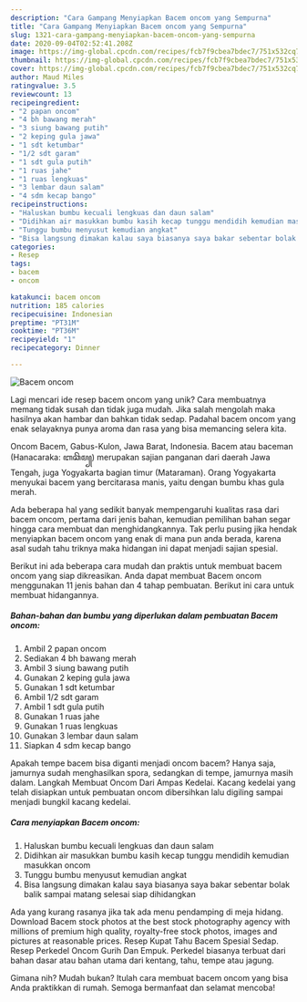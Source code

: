 ```yaml
---
description: "Cara Gampang Menyiapkan Bacem oncom yang Sempurna"
title: "Cara Gampang Menyiapkan Bacem oncom yang Sempurna"
slug: 1321-cara-gampang-menyiapkan-bacem-oncom-yang-sempurna
date: 2020-09-04T02:52:41.208Z
image: https://img-global.cpcdn.com/recipes/fcb7f9cbea7bdec7/751x532cq70/bacem-oncom-foto-resep-utama.jpg
thumbnail: https://img-global.cpcdn.com/recipes/fcb7f9cbea7bdec7/751x532cq70/bacem-oncom-foto-resep-utama.jpg
cover: https://img-global.cpcdn.com/recipes/fcb7f9cbea7bdec7/751x532cq70/bacem-oncom-foto-resep-utama.jpg
author: Maud Miles
ratingvalue: 3.5
reviewcount: 13
recipeingredient:
- "2 papan oncom"
- "4 bh bawang merah"
- "3 siung bawang putih"
- "2 keping gula jawa"
- "1 sdt ketumbar"
- "1/2 sdt garam"
- "1 sdt gula putih"
- "1 ruas jahe"
- "1 ruas lengkuas"
- "3 lembar daun salam"
- "4 sdm kecap bango"
recipeinstructions:
- "Haluskan bumbu kecuali lengkuas dan daun salam"
- "Didihkan air masukkan bumbu kasih kecap tunggu mendidih kemudian masukkan oncom"
- "Tunggu bumbu menyusut kemudian angkat"
- "Bisa langsung dimakan kalau saya biasanya saya bakar sebentar bolak balik sampai matang selesai siap dihidangkan"
categories:
- Resep
tags:
- bacem
- oncom

katakunci: bacem oncom 
nutrition: 185 calories
recipecuisine: Indonesian
preptime: "PT31M"
cooktime: "PT36M"
recipeyield: "1"
recipecategory: Dinner

---
```



![Bacem oncom](https://img-global.cpcdn.com/recipes/fcb7f9cbea7bdec7/751x532cq70/bacem-oncom-foto-resep-utama.jpg)

Lagi mencari ide resep bacem oncom yang unik? Cara membuatnya memang tidak susah dan tidak juga mudah. Jika salah mengolah maka hasilnya akan hambar dan bahkan tidak sedap. Padahal bacem oncom yang enak selayaknya punya aroma dan rasa yang bisa memancing selera kita.

Oncom Bacem, Gabus-Kulon, Jawa Barat, Indonesia. Bacem atau baceman (Hanacaraka: ꦧꦕꦼꦩ꧀) merupakan sajian panganan dari daerah Jawa Tengah, juga Yogyakarta bagian timur (Mataraman). Orang Yogyakarta menyukai bacem yang bercitarasa manis, yaitu dengan bumbu khas gula merah.

Ada beberapa hal yang sedikit banyak mempengaruhi kualitas rasa dari bacem oncom, pertama dari jenis bahan, kemudian pemilihan bahan segar hingga cara membuat dan menghidangkannya. Tak perlu pusing jika hendak menyiapkan bacem oncom yang enak di mana pun anda berada, karena asal sudah tahu triknya maka hidangan ini dapat menjadi sajian spesial.


Berikut ini ada beberapa cara mudah dan praktis untuk membuat bacem oncom yang siap dikreasikan. Anda dapat membuat Bacem oncom menggunakan 11 jenis bahan dan 4 tahap pembuatan. Berikut ini cara untuk membuat hidangannya.

<!--inarticleads1-->

##### Bahan-bahan dan bumbu yang diperlukan dalam pembuatan Bacem oncom:

1. Ambil 2 papan oncom
1. Sediakan 4 bh bawang merah
1. Ambil 3 siung bawang putih
1. Gunakan 2 keping gula jawa
1. Gunakan 1 sdt ketumbar
1. Ambil 1/2 sdt garam
1. Ambil 1 sdt gula putih
1. Gunakan 1 ruas jahe
1. Gunakan 1 ruas lengkuas
1. Gunakan 3 lembar daun salam
1. Siapkan 4 sdm kecap bango


Apakah tempe bacem bisa diganti menjadi oncom bacem? Hanya saja, jamurnya sudah menghasilkan spora, sedangkan di tempe, jamurnya masih dalam. Langkah Membuat Oncom Dari Ampas Kedelai. Kacang kedelai yang telah disiapkan untuk pembuatan oncom dibersihkan lalu digiling sampai menjadi bungkil kacang kedelai. 

<!--inarticleads2-->

##### Cara menyiapkan Bacem oncom:

1. Haluskan bumbu kecuali lengkuas dan daun salam
1. Didihkan air masukkan bumbu kasih kecap tunggu mendidih kemudian masukkan oncom
1. Tunggu bumbu menyusut kemudian angkat
1. Bisa langsung dimakan kalau saya biasanya saya bakar sebentar bolak balik sampai matang selesai siap dihidangkan


Ada yang kurang rasanya jika tak ada menu pendamping di meja hidang. Download Bacem stock photos at the best stock photography agency with millions of premium high quality, royalty-free stock photos, images and pictures at reasonable prices. Resep Kupat Tahu Bacem Spesial Sedap. Resep Perkedel Oncom Gurih Dan Empuk. Perkedel biasanya terbuat dari bahan dasar atau bahan utama dari kentang, tahu, tempe atau jagung. 

Gimana nih? Mudah bukan? Itulah cara membuat bacem oncom yang bisa Anda praktikkan di rumah. Semoga bermanfaat dan selamat mencoba!
